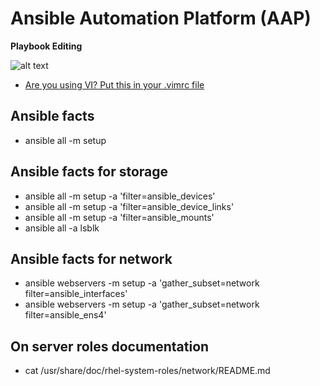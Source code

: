 # Ansible Automation Platform (AAP)

**Playbook Editing**  

![alt text](https://github.com/ericcames/AnsibleAutomationPlatform/blob/main/images/vscodeext.png "Logo Title Text 1")
- [Are you using VI? Put this in your .vimrc file](https://github.com/ericcames/AnsibleAutomationPlatform/blob/main/files_to_deploy/vimrc "Are you using VI? Put this in your .vimrc file")  


## Ansible facts

<ul>
  <li>ansible all -m setup</li>
</ul>

## Ansible facts for storage

<ul>
  <li>ansible all -m setup -a 'filter=ansible_devices'</li>
  <li>ansible all -m setup -a 'filter=ansible_device_links'</li>
  <li>ansible all -m setup -a 'filter=ansible_mounts'</li>
  <li>ansible all -a lsblk</li>
</ul>

## Ansible facts for network

<ul>
  <li>ansible webservers -m setup -a 'gather_subset=network filter=ansible_interfaces'</li>
  <li>ansible webservers -m setup -a 'gather_subset=network filter=ansible_ens4'</li>
</ul>

## On server roles documentation

<ul>
  <li>cat /usr/share/doc/rhel-system-roles/network/README.md</li>
</ul>
